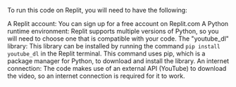 To run this code on Replit, you will need to have the following:

A Replit account: You can sign up for a free account on Replit.com
A Python runtime environment: Replit supports multiple versions of Python, so you will need to choose one that is compatible with your code.
The "youtube_dl" library: This library can be installed by running the command `pip install youtube_dl` in the Replit terminal. This command uses pip, which is a package manager for Python, to download and install the library.
An internet connection: The code makes use of an external API (YouTube) to download the video, so an internet connection is required for it to work.
